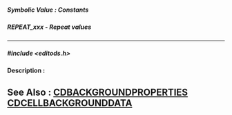 ##### Symbolic Value : Constants
##### REPEAT_xxx - Repeat values
---
##### #include <editods.h>
**Description :**

**See Also :**
[CDBACKGROUNDPROPERTIES](D:/md_files/CDBACKGROUNDPROPERTIES.md)
[CDCELLBACKGROUNDDATA](D:/md_files/CDCELLBACKGROUNDDATA.md)
---
